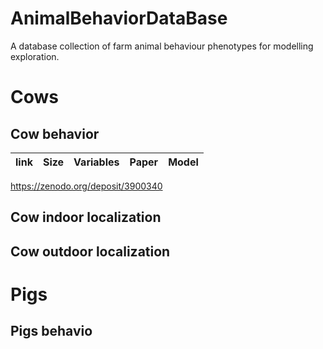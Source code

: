 # AnimalBehaviorDataBase
A database collection of farm animal behaviour phenotypes for modelling exploration.


# Cows
## Cow behavior
| link | Size | Variables | Paper | Model |
|------|------|:---------:|-------|-------|
https://zenodo.org/deposit/3900340
## Cow indoor localization

## Cow outdoor localization

# Pigs
## Pigs behavio
